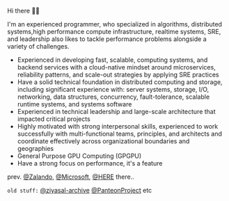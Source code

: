 Hi there 👋🏾

I'm an experienced programmer,  who specialized in algorithms, distributed systems,high performance compute infrastructure, realtime systems,  SRE, and leadership also likes to tackle performance problems alongside a variety of challenges.

- Experienced in developing fast, scalable, computing systems, and backend services with a cloud-native mindset around microservices, reliability patterns, and scale-out strategies by applying SRE practices
- Have a solid technical foundation in distributed computing and storage, including significant experience with: server systems, storage, I/O, networking, data structures, concurrency, fault-tolerance, scalable runtime systems, and systems software
- Experienced in technical leadership and large-scale architecture that impacted critical projects
- Highly motivated with strong interpersonal skills, experienced to work successfully with multi-functional teams, principles, and architects and coordinate effectively across organizational boundaries and geographies
- General Purpose GPU Computing (GPGPU)
- Have a strong focus on performance, it's a feature

prev. [@Zalando](https://github.com/zalando), [@Microsoft](https://github.com/microsoft), [@HERE](https://github.com/heremaps) there..

`old stuff:` [@ziyasal-archive](https://github.com/ziyasal-archive) [@PanteonProject](https://github.com/PanteonProject) etc
